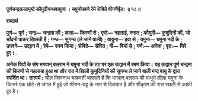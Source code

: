 **पूर्णचन्द्रकलामृष्टे कौमुदीगन्धवायुना ।** **यमुनोपवने रेमे सेविते षीगणैर्वृत: ॥ १८॥** 

**शब्दार्थ** 

**पूर्ण—** **पूर्ण** **; चन्द्र—** **चन्द्रमा की** **; कला—** **किरणों से** **; मृष्टे—** **नहलाई, स्नात** **; कौमुदी—** **कुमुदिनी की, जो चाँदनी पाकर खिलती** **है** **; गन्ध—** **सुगन्ध (ले जाने वाली)** **; वायुना—** **हवा से** **; यमुना—** **यमुना नदी के** **; उपवने—** **उद्यान में** **; रेमे—** **रमण किया** **;** **सेविते—** **सेवित** **; षी—** **षियों से** **; गणै:—** **अनेक** **; वृत:—** **घिरे हुए।** **.** 

**अनेक षियों के संग भगवान् बलराम ने यमुना नदी के तट पर एक उद्यान में रमण किया।** **यह उद्यान पूर्ण चन्द्रमा की किरणों से नहलाया हुआ था और रात में खिली कुमुदिनियों की** **सुगन्ध ले जाने वाली मन्द वायु के द्वारा स्पर्शित था।** **तात्पर्य :** श्रील विश्वनाथ चक्रवर्ती बतलाते हैं कि भगवान् बलराम की माधुर्य लीला यमुना के किनारे एक छोटे-से जंगल में हुई जो श्रीराम-घट्ट के नाम से विलयात है और श्रीकृष्ण की रास स्थली से काफी दूर है।  
